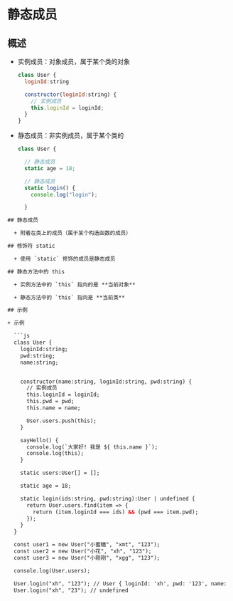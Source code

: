 # 静态成员

## 概述

+ 实例成员：对象成员，属于某个类的对象

    ```js
    class User {
      loginId:string

      constructor(loginId:string) {
        // 实例成员
        this.loginId = loginId;
      }
    }
    ```

+ 静态成员：非实例成员，属于某个类的

    ```js
    class User {

      // 静态成员
      static age = 18;

      // 静态成员
      static login() {
        console.log("login");

      }
    ```

````html
## 静态成员

  + 附着在类上的成员（属于某个构造函数的成员）

## 修饰符 static

  + 使用 `static` 修饰的成员是静态成员

## 静态方法中的 this

  + 实例方法中的 `this` 指向的是 **当前对象**

  + 静态方法中的 `this` 指向是 **当前类**

## 示例

+ 示例

  ```js
  class User {
    loginId:string;
    pwd:string;
    name:string;


    constructor(name:string, loginId:string, pwd:string) {
      // 实例成员
      this.loginId = loginId;
      this.pwd = pwd;
      this.name = name;

      User.users.push(this);
    }

    sayHello() {
      console.log(`大家好! 我是 ${ this.name }`);
      console.log(this);
    }

    static users:User[] = [];

    static age = 18;

    static login(ids:string, pwd:string):User | undefined {
      return User.users.find(item => {
        return (item.loginId === ids) && (pwd === item.pwd);
      });
    }
  }

  const user1 = new User("小蜜糖", "xmt", "123");
  const user2 = new User("小花", "xh", "123");
  const user3 = new User("小刚刚", "xgg", "123");

  console.log(User.users);

  User.login("xh", "123"); // User { loginId: 'xh', pwd: '123', name: '小花' }
  User.login("xh", "23"); // undefined
````
